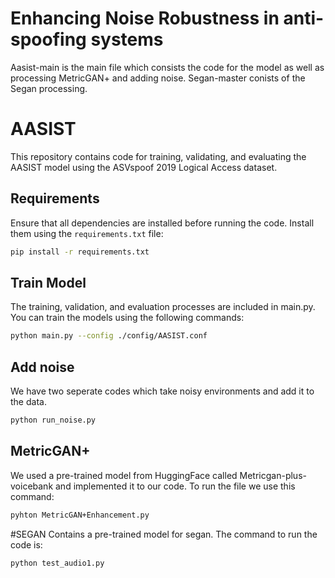 # Enhancing Noise Robustness in anti-spoofing systems

Aasist-main is the main file which consists the code for the model as well as processing MetricGAN+ and adding noise.
Segan-master conists of the Segan processing. 

# AASIST

This repository contains code for training, validating, and evaluating the AASIST model using the ASVspoof 2019 Logical Access dataset.

## Requirements

Ensure that all dependencies are installed before running the code. Install them using the `requirements.txt` file:

```bash
pip install -r requirements.txt
```

## Train Model
The training, validation, and evaluation processes are included in main.py. You can train the models using the following commands:

```bash
python main.py --config ./config/AASIST.conf
```

## Add noise
We have two seperate codes which take noisy environments and add it to the data.

```bash
python run_noise.py
```

## MetricGAN+ 
We used a pre-trained model from HuggingFace called Metricgan-plus-voicebank and implemented it to our code. To run the file we use this command:
``` bash
pyhton MetricGAN+Enhancement.py
```

#SEGAN
Contains a pre-trained model for segan. The command to run the code is:

```bash
python test_audio1.py
```


